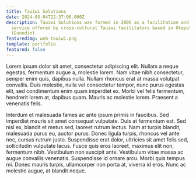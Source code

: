 ```yaml
---
title: Tauiwi Solutions
date: 2024-05-04T22:37:00.000Z
description: Tauiwi Solutions was formed in 2006 as a facilitation and workshop
  service offered by cross-cultural Tauiwi facilitators based in Otepoti
  (Dunedin)
featuredimg: web-tauiwi.png
template: portfolio
featured: false
---
```

Lorem ipsum dolor sit amet, consectetur adipiscing elit. Nullam a neque egestas, fermentum augue a, molestie lorem. Nam vitae nibh consectetur, semper enim quis, dapibus nulla. Nullam rhoncus erat at massa volutpat convallis. Duis molestie, nulla vel consectetur tempor, nunc purus egestas elit, sed condimentum enim quam imperdiet ex. Morbi vel felis fermentum, hendrerit lorem at, dapibus quam. Mauris ac molestie lorem. Praesent a venenatis felis.

Interdum et malesuada fames ac ante ipsum primis in faucibus. Sed imperdiet mauris sit amet consequat vulputate. Duis at fermentum est. Sed nisl ex, blandit et metus sed, laoreet rutrum lectus. Nam at turpis blandit, malesuada purus eu, auctor purus. Donec ligula turpis, rhoncus vel ante nec, cursus rutrum justo. Suspendisse erat dolor, ultricies sit amet felis sed, sollicitudin vulputate lacus. Fusce quis eros laoreet, maximus elit non, fermentum nibh. Vestibulum non suscipit ante. Vestibulum vitae massa ac augue convallis venenatis. Suspendisse id ornare arcu. Morbi quis tempus mi. Donec mauris turpis, ullamcorper non porta at, viverra id eros. Nunc ac molestie augue, at blandit neque.

